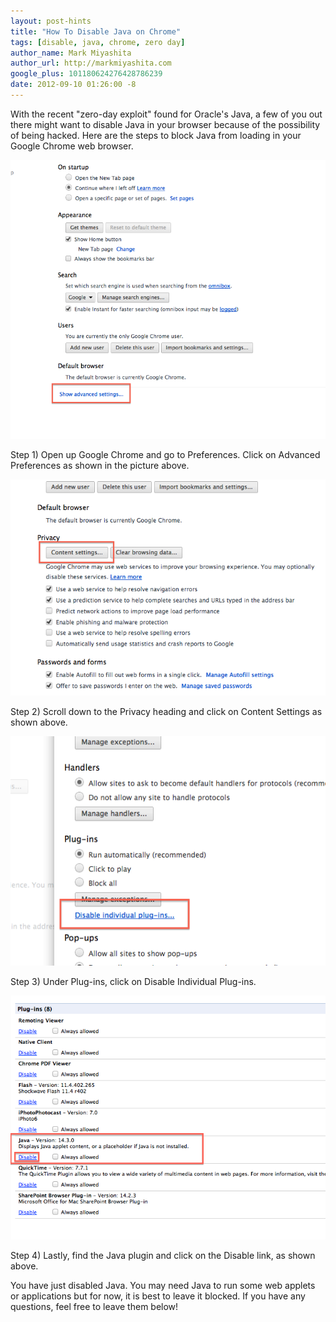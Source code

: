 ```yaml
---
layout: post-hints
title: "How To Disable Java on Chrome"
tags: [disable, java, chrome, zero day]
author_name: Mark Miyashita
author_url: http://markmiyashita.com
google_plus: 101180624276428786239
date: 2012-09-10 01:26:00 -8
---
```


With the recent "zero-day exploit" found for Oracle's Java, a few of you out there might want to disable Java in your browser because of the possibility of being hacked. Here are the steps to block Java from loading in your Google Chrome web browser.

<img class="clear blog-image-full-border" src="/images/java1.png" title="Disable Java on Chrome">

Step 1) Open up Google Chrome and go to Preferences. Click on Advanced Preferences as shown in the picture above.

<img class="clear blog-image-full-border" src="/images/java2.png" title="Disable Java on Chrome">

Step 2) Scroll down to the Privacy heading and click on Content Settings as shown above.

<img class="clear blog-image-full-border" src="/images/java3.png" title="Disable Java on Chrome">

Step 3) Under Plug-ins, click on Disable Individual Plug-ins.

<img class="clear blog-image-full-border" src="/images/java4.png" title="Disable Java on Chrome">

Step 4) Lastly, find the Java plugin and click on the Disable link, as shown above.

You have just disabled Java. You may need Java to run some web applets or applications but for now, it is best to leave it blocked. If you have any questions, feel free to leave them below!
